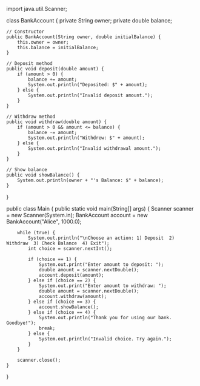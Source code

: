 import java.util.Scanner;

class BankAccount {
    private String owner;
    private double balance;

    // Constructor
    public BankAccount(String owner, double initialBalance) {
        this.owner = owner;
        this.balance = initialBalance;
    }

    // Deposit method
    public void deposit(double amount) {
        if (amount > 0) {
            balance += amount;
            System.out.println("Deposited: $" + amount);
        } else {
            System.out.println("Invalid deposit amount.");
        }
    }

    // Withdraw method
    public void withdraw(double amount) {
        if (amount > 0 && amount <= balance) {
            balance -= amount;
            System.out.println("Withdrew: $" + amount);
        } else {
            System.out.println("Invalid withdrawal amount.");
        }
    }

    // Show balance
    public void showBalance() {
        System.out.println(owner + "'s Balance: $" + balance);
    }
}

public class Main {
    public static void main(String[] args) {
        Scanner scanner = new Scanner(System.in);
        BankAccount account = new BankAccount("Alice", 1000.0);

        while (true) {
            System.out.println("\nChoose an action: 1) Deposit  2) Withdraw  3) Check Balance  4) Exit");
            int choice = scanner.nextInt();

            if (choice == 1) {
                System.out.print("Enter amount to deposit: ");
                double amount = scanner.nextDouble();
                account.deposit(amount);
            } else if (choice == 2) {
                System.out.print("Enter amount to withdraw: ");
                double amount = scanner.nextDouble();
                account.withdraw(amount);
            } else if (choice == 3) {
                account.showBalance();
            } else if (choice == 4) {
                System.out.println("Thank you for using our bank. Goodbye!");
                break;
            } else {
                System.out.println("Invalid choice. Try again.");
            }
        }

        scanner.close();
    }
}

